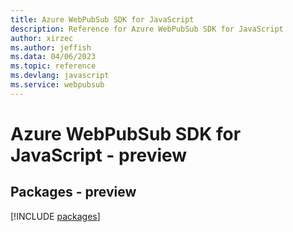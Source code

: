 ```yaml
---
title: Azure WebPubSub SDK for JavaScript
description: Reference for Azure WebPubSub SDK for JavaScript
author: xirzec
ms.author: jeffish
ms.data: 04/06/2023
ms.topic: reference
ms.devlang: javascript
ms.service: webpubsub
---
```

# Azure WebPubSub SDK for JavaScript - preview
## Packages - preview
[!INCLUDE [packages](webpubsub-index.md)]